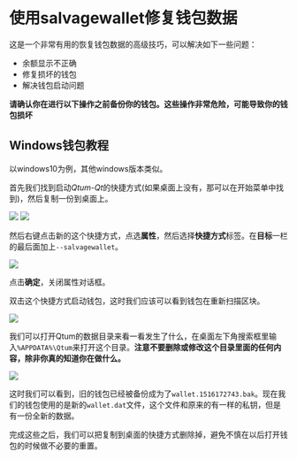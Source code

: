# 使用salvagewallet修复钱包数据

这是一个非常有用的恢复钱包数据的高级技巧，可以解决如下一些问题：

 - 余额显示不正确
 - 修复损坏的钱包
 - 解决钱包启动问题

**请确认你在进行以下操作之前备份你的钱包。这些操作非常危险，可能导致你的钱包损坏**

## Windows钱包教程

以windows10为例，其他windows版本类似。

首先我们找到启动*Qtum-Qt*的快捷方式(如果桌面上没有，那可以在开始菜单中找到)，然后复制一份到桌面上。

![](https://s.qtum.site/uploads/8c063738e99659bdd7107e4d18d11340.png)
![](https://s.qtum.site/uploads/5722815f8ea76738222daa9bc295cce1.png)

然后右键点击新的这个快捷方式，点选**属性**，然后选择**快捷方式**标签。在**目标**一栏的最后面加上`--salvagewallet`。

![](https://s.qtum.site/uploads/04561479b811f843a7c4d277966c291e.png)

点击**确定**，关闭属性对话框。

双击这个快捷方式启动钱包，这时我们应该可以看到钱包在重新扫描区块。

![](https://s.qtum.site/uploads/1206d81a66ec6284065773b47b7292bc.png)

我们可以打开Qtum的数据目录来看一看发生了什么，在桌面左下角搜索框里输入`%APPDATA%\Qtum`来打开这个目录。**注意不要删除或修改这个目录里面的任何内容，除非你真的知道你在做什么。**

![](https://s.qtum.site/uploads/c5f68c974ac0076a09da14a5896776be.png)

这时我们可以看到，旧的钱包已经被备份成为了`wallet.1516172743.bak`。现在我们的钱包使用的是新的`wallet.dat`文件，这个文件和原来的有一样的私钥，但是有一份全新的数据。

完成这些之后，我们可以把复制到桌面的快捷方式删除掉，避免不慎在以后打开钱包的时候做不必要的重置。
